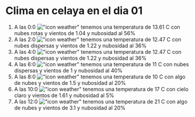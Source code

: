 # Clima en celaya en el dia 01

1. A las 0:0 !["icon weather"](http://openweathermap.org/img/w/04n.png) tenemos una temperatura de 13.61 C con nubes rotas y  vientos de 1.04 y nubosidad al 56%
1. A las 2:0 !["icon weather"](http://openweathermap.org/img/w/03n.png) tenemos una temperatura de 12.47 C con nubes dispersas y  vientos de 1.22 y nubosidad al 36%
1. A las 4:0 !["icon weather"](http://openweathermap.org/img/w/03n.png) tenemos una temperatura de 12.47 C con nubes dispersas y  vientos de 1.22 y nubosidad al 36%
1. A las 6:0 !["icon weather"](http://openweathermap.org/img/w/03n.png) tenemos una temperatura de 11 C con nubes dispersas y  vientos de 1 y nubosidad al 40%
1. A las 8:0 !["icon weather"](http://openweathermap.org/img/w/02n.png) tenemos una temperatura de 10 C con algo de nubes y  vientos de 1.5 y nubosidad al 20%
1. A las 10:0 !["icon weather"](http://openweathermap.org/img/w/02d.png) tenemos una temperatura de 17 C con cielo claro y  vientos de 1.61 y nubosidad al 5%
1. A las 12:0 !["icon weather"](http://openweathermap.org/img/w/02d.png) tenemos una temperatura de 21 C con algo de nubes y  vientos de 3.1 y nubosidad al 20%
